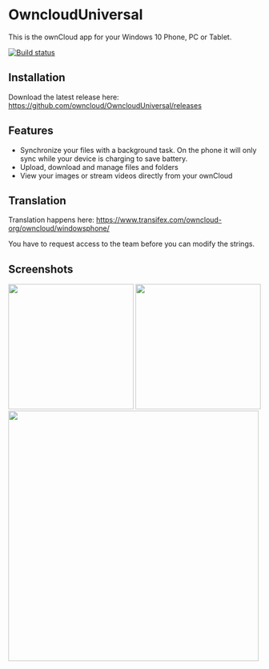 # OwncloudUniversal
This is the ownCloud app for your Windows 10 Phone, PC or Tablet.

[![Build status](https://ci.appveyor.com/api/projects/status/rrsqmfv03gos8vmq?svg=true)](https://ci.appveyor.com/project/DeepDiver1975/ownclouduniversal)
## Installation
Download the latest release here: https://github.com/owncloud/OwncloudUniversal/releases

## Features
- Synchronize your files with a background task. On the phone it will only sync while your device is charging to save battery.
- Upload, download and manage files and folders
- View your images or stream videos directly from your ownCloud

## Translation
Translation happens here: https://www.transifex.com/owncloud-org/owncloud/windowsphone/

You have to request access to the team before you can modify the strings.

## Screenshots
<kbd><img src="https://github.com/owncloud/OwncloudUniversal/blob/master/Screenshots/screenshot1.png" width="250"/></kbd>
<kbd><img src="https://github.com/owncloud/OwncloudUniversal/blob/master/Screenshots/screenshot2.png" width="250"/></kbd>
<br>
<kbd><img src="https://github.com/owncloud/OwncloudUniversal/blob/master/Screenshots/screenshot3.png" width="500"/></kbd>
